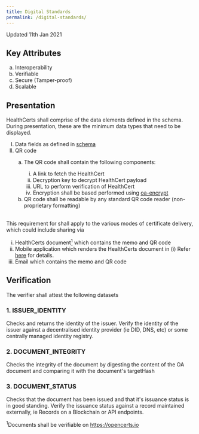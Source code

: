 ```yaml
---
title: Digital Standards
permalink: /digital-standards/
---
```

<style type="text/css">

ol.letter{
    list-style-type: lower-alpha;
}

ol.roman{
    list-style-type: lower-roman;
}

ol.upper-roman{
    list-style-type: upper-roman;
}

</style>

<p>Updated 11th Jan 2021</p>

## Key Attributes
<ol class="letter"> 
<li>Interoperability</li>
<li>Verifiable</li>
<li>Secure (Tamper-proof)</li>
<li>Scalable</li>
</ol>

## Presentation


HealthCerts shall comprise of the data elements defined in the schema.
During presentation, these are the minimum data types that need to be displayed.

<ol class="upper-roman"> 
<li>Data fields as defined in <a href="https://schemata.openattestation.com/" target="_blank">schema</a><br></li>   
<li>QR code<br></li>   
<ol class="letter">
<li>  The QR code shall contain the following components:</li>
<ol class="roman">
<li>A link to fetch the HealthCert</li>
<li>Decryption key to decrypt HealthCert payload</li>
<li>URL to perform verification of HealthCert</li>
<li>Encryption shall be based performed using <a href="https://github.com/Open-Attestation/oa-encryption/blob/master/src/index.ts" target="_blank">oa-encrypt</a><br></li>
</ol>
<li>QR code shall be readable by any standard QR code reader (non-proprietary formatting)</li>
</ol>
</ol>
<br> 
This requirement for shall apply to the various modes of certificate delivery, which could include sharing via
<br>
<ol class="roman">
<li>HealthCerts document<a href="#def1"><sup>1</sup></a> which contains the memo and QR code</li>
<li>Mobile application which renders the HealthCerts document in (i)
Refer <a href="https://github.com/Open-Attestation/adr/blob/master/decentralised_rendering.md" target="_blank">here</a> for details.</li>
<li>Email which contains the memo and QR code</li>
</ol>


## Verification

The verifier shall attest the following datasets

### 1. ISSUER_IDENTITY

Checks and returns the identity of the issuer. Verify the identity of the issuer against a decentralised identity provider (ie DID, DNS, etc) or some centrally managed identity registry.

### 2. DOCUMENT_INTEGRITY 

Checks the integrity of the document by digesting the content of the OA document and comparing it with the document\'s targetHash

### 3. DOCUMENT_STATUS

 Checks that the document has been issued and that it\'s issuance status is in good standing. Verify the issuance status against a record maintained externally, ie Records on a Blockchain or API endpoints.


<a id="def1"></a><sup>1</sup>Documents shall be verifiable on <a href="https://opencerts.io" target="_blank">https://opencerts.io</a>